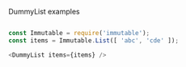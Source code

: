 DummyList examples

```js

const Immutable = require('immutable');
const items = Immutable.List([ 'abc', 'cde' ]);

<DummyList items={items} />

```
